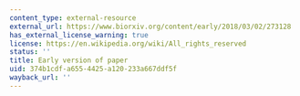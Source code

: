 ```yaml
---
content_type: external-resource
external_url: https://www.biorxiv.org/content/early/2018/03/02/273128
has_external_license_warning: true
license: https://en.wikipedia.org/wiki/All_rights_reserved
status: ''
title: Early version of paper
uid: 374b1cdf-a655-4425-a120-233a667ddf5f
wayback_url: ''
---
```

